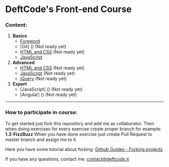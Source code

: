 # DeftCode's Front-end Course
### Content:
1. **Basics**
    * [Foreword](https://github.com/DeftCode-IT/DCFE-Course/tree/master/1.Basics/1.1.Foreword)
    * [Git] () (Not ready yet)
    * [HTML and CSS]() (Not ready yet)
    * [JavaScript](https://github.com/DeftCode-IT/DCFE-Course/tree/master/1.Basics/1.4.JavaScript)
2. **Advanced**
    * [HTML and CSS]() (Not ready yet)
    * [JavaScript]() (Not ready yet)
    * [jQuery]() (Not ready yet)
3. **Expert**
    * [JavaScript] () (Not ready yet)
    * [Angular] () (Not ready yet)

***

### How to participate in course:

To get started just fork this repository and add me as collaborator. Then when doing exercises for every exercise create proper branch for example:
**1.2-FizzBuzz**
When you have done exercise just create Pull Request to master branch and assign me to it.

Here you have some tutorial about forking:
[Github Guides - Forking projects](https://guides.github.com/activities/forking/)

If you have any questions, contact me: contact@deftcode.it
